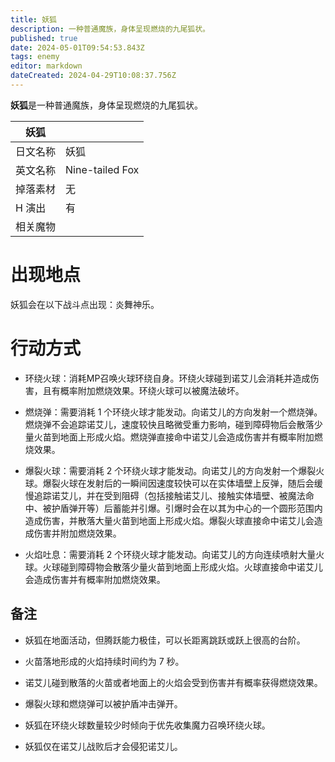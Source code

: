 ```yaml
---
title: 妖狐
description: 一种普通魔族，身体呈现燃烧的九尾狐状。
published: true
date: 2024-05-01T09:54:53.843Z
tags: enemy
editor: markdown
dateCreated: 2024-04-29T10:08:37.756Z
---
```


**妖狐**是一种普通魔族，身体呈现燃烧的九尾狐状。

<!-- 在这里放置图像 -->

| 妖狐 ||
| - | - |
| 日文名称 | <span lang="ja">妖狐</span> |
| 英文名称 | Nine-tailed Fox |
| 掉落素材 | 无 |
| H 演出 | 有 |
| 相关魔物 |  |

# 出现地点

妖狐会在以下战斗点出现：炎舞神乐。

# 行动方式

- 环绕火球：消耗MP召唤火球环绕自身。环绕火球碰到诺艾儿会消耗并造成伤害，且有概率附加燃烧效果。环绕火球可以被魔法破坏。

- 燃烧弹：需要消耗 1 个环绕火球才能发动。向诺艾儿的方向发射一个燃烧弹。燃烧弹不会追踪诺艾儿，速度较快且略微受重力影响，碰到障碍物后会散落少量火苗到地面上形成火焰。燃烧弹直接命中诺艾儿会造成伤害并有概率附加燃烧效果。

- 爆裂火球：需要消耗 2 个环绕火球才能发动。向诺艾儿的方向发射一个爆裂火球。爆裂火球在发射后的一瞬间因速度较快可以在实体墙壁上反弹，随后会缓慢追踪诺艾儿，并在受到阻碍（包括接触诺艾儿、接触实体墙壁、被魔法命中、被护盾弹开等）后蓄能并引爆。引爆时会在以其为中心的一个圆形范围内造成伤害，并散落大量火苗到地面上形成火焰。爆裂火球直接命中诺艾儿会造成伤害并附加燃烧效果。

- 火焰吐息：需要消耗 2 个环绕火球才能发动。向诺艾儿的方向连续喷射大量火球。火球碰到障碍物会散落少量火苗到地面上形成火焰。火球直接命中诺艾儿会造成伤害并有概率附加燃烧效果。

## 备注

- 妖狐在地面活动，但腾跃能力极佳，可以长距离跳跃或跃上很高的台阶。

- 火苗落地形成的火焰持续时间约为 7 秒。

- 诺艾儿碰到散落的火苗或者地面上的火焰会受到伤害并有概率获得燃烧效果。

- 爆裂火球和燃烧弹可以被护盾冲击弹开。

- 妖狐在环绕火球数量较少时倾向于优先收集魔力召唤环绕火球。

- 妖狐仅在诺艾儿战败后才会侵犯诺艾儿。
